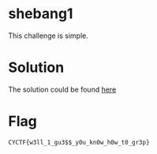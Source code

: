 # shebang1

This challenge is simple.

# Solution

The solution could be found [here](http://blog.yujinjulian.com/ctf/writeups/2020/10/31/cyberyoddhawriteup.html)

# Flag

`CYCTF{w3ll_1_gu3$$_y0u_kn0w_h0w_t0_gr3p}`
